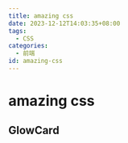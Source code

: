 ```yaml
---
title: amazing css
date: 2023-12-12T14:03:35+08:00
tags:
  - CSS
categories:
  - 前端
id: amazing-css
---
```


# amazing css

## GlowCard

<div class="grid grid-cols-2 gap4">
  <GlowCard class="aspect-square"></GlowCard>
  <GlowCard class="aspect-square"></GlowCard>
  <GlowCard class="aspect-square"></GlowCard>
  <GlowCard class="aspect-square"></GlowCard>
</div>
